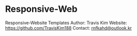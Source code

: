# Responsive-Web
Responsive-Website Templates
Author: 		Travis Kim
Website: 		https://github.com/TravisKim188
Contact: 		rnfkahd@outlook.kr
